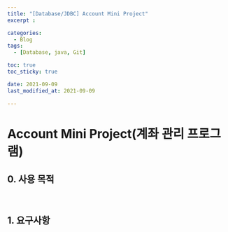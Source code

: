 ```yaml
---
title: "[Database/JDBC] Account Mini Project"
excerpt : 

categories: 
  - Blog
tags:
  - [Database, java, Git]

toc: true
toc_sticky: true

date: 2021-09-09
last_modified_at: 2021-09-09

---
```


# Account Mini Project(계좌 관리 프로그램)

## 0. 사용 목적

​	

## 1. 요구사항





